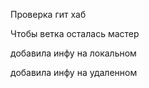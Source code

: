Проверка гит хаб

Чтобы ветка осталась мастер

добавила инфу на локальном

добавила инфу на удаленном
